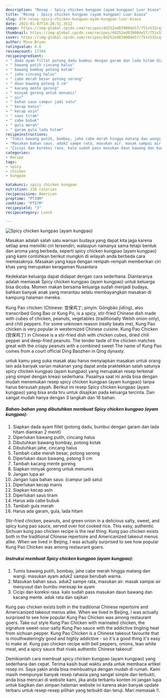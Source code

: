 ```yaml
---
description: "Resep : Spicy chicken kungpao (ayam kungpao) Luar biasa"
title: "Resep : Spicy chicken kungpao (ayam kungpao) Luar biasa"
slug: 874-resep-spicy-chicken-kungpao-ayam-kungpao-luar-biasa
date: 2021-01-07T14:26:51.351Z
image: https://img-global.cpcdn.com/recipes/dd252ed83900de57/751x532cq70/spicy-chicken-kungpao-ayam-kungpao-foto-resep-utama.jpg
thumbnail: https://img-global.cpcdn.com/recipes/dd252ed83900de57/751x532cq70/spicy-chicken-kungpao-ayam-kungpao-foto-resep-utama.jpg
cover: https://img-global.cpcdn.com/recipes/dd252ed83900de57/751x532cq70/spicy-chicken-kungpao-ayam-kungpao-foto-resep-utama.jpg
author: Mina Bryan
ratingvalue: 4.6
reviewcount: 17394
recipeingredient:
- " dada ayam fillet potong dadu bumbui dengan garam dan lada hitam diamkan 2 menit"
- " bawang putih cincang halus"
- " bawang bombay potong kotak"
- " jahe cincang halus"
- " cabe merah besar potong serong"
- " daun bawang potong 5 cm"
- " kacang mente goreng"
- " minyak goreng untuk menumis"
- " air"
- " bahan saus campur jadi satu"
- " kecap manis"
- " kecap asin"
- " saus tiram"
- " cabe bubuk"
- " gula merah"
- " garam gula lada hitam"
recipeinstructions:
- "Tumis bawang putih, bombay, jahe cabe merah hingga matang dan wangi. masukan ayam aduk2 sampai berubah warna."
- "Masukan bahan saus. aduk2 sampe rata, masukan air. masak sampai air menyusut dan bumbu meresap ke ayam"
- "Cicipi dan koreksi rasa. kalo sudah pass masukan daun bawang dan kacang mente. aduk rata dan sajikan"
categories:
- Recipe
tags:
- spicy
- chicken
- kungpao

katakunci: spicy chicken kungpao 
nutrition: 218 calories
recipecuisine: American
preptime: "PT39M"
cooktime: "PT57M"
recipeyield: "3"
recipecategory: Lunch

---
```



![Spicy chicken kungpao (ayam kungpao)](https://img-global.cpcdn.com/recipes/dd252ed83900de57/751x532cq70/spicy-chicken-kungpao-ayam-kungpao-foto-resep-utama.jpg)

Masakan adalah salah satu warisan budaya yang dapat kita jaga karena setiap area memiliki ciri tersendiri, walaupun namanya sama tetapi bentuk dan aroma yang berbeda, seperti spicy chicken kungpao (ayam kungpao) yang kami contohkan berikut mungkin di wilayah anda berbeda cara memasaknya. Masakan yang kaya dengan rempah-rempah memberikan ciri khas yang merupakan keragaman Nusantara

Kedekatan keluarga dapat didapat dengan cara sederhana. Diantaranya adalah memasak Spicy chicken kungpao (ayam kungpao) untuk keluarga bisa dicoba. Momen makan bersama keluarga sudah menjadi budaya, bahkan banyak anak yang merantau selalu membayangkan masakan di kampung halaman mereka.

Kung Pao chicken (Chinese: 宫保鸡丁; pinyin: Gōngbǎo jīdīng), also transcribed Gong Bao or Kung Po, is a spicy, stir-fried Chinese dish made with cubes of chicken, peanuts, vegetables (traditionally Welsh onion only), and chili peppers. For some unknown reason (really beats me), Kung Pao chicken is very popular in westernized Chinese cuisine. Kung Pao Chicken (宫保鸡丁) in Chinese is a stir-fried dish with chicken cubes, dried chili pepper and deep-fried peanuts. The tender taste of the chicken matches great with the crispy peanuts with a combined sweet The name of Kung Pao comes from a court official Ding Baozhen in Qing dynasty.

untuk kamu yang suka masak atau harus menyiapkan masakan untuk orang lain ada banyak varian makanan yang dapat anda praktekkan salah satunya spicy chicken kungpao (ayam kungpao) yang merupakan resep terkenal yang simpel dengan kreasi sederhana. Pasalnya saat ini anda bisa dengan mudah menemukan resep spicy chicken kungpao (ayam kungpao) tanpa harus bersusah payah.
Berikut ini resep Spicy chicken kungpao (ayam kungpao) yang bisa anda tiru untuk disajikan pada keluarga tercinta. Dan sangat mudah hanya dengan 3 langkah dan 16 bahan.


<!--inarticleads1-->

##### Bahan-bahan yang dibutuhkan membuat Spicy chicken kungpao (ayam kungpao):

1. Siapkan  dada ayam fillet (potong dadu, bumbui dengan garam dan lada hitam diamkan 2 menit)
1. Diperlukan  bawang putih, cincang halus
1. Dibutuhkan  bawang bombay, potong kotak
1. Dibutuhkan  jahe, cincang halus
1. Tambah  cabe merah besar, potong serong
1. Diperlukan  daun bawang, potong 5 cm
1. Tambah  kacang mente goreng
1. Siapkan  minyak goreng untuk menumis
1. Jangan lupa  air
1. Jangan lupa  bahan saus: (campur jadi satu)
1. Diperlukan  kecap manis
1. Siapkan  kecap asin
1. Diperlukan  saus tiram
1. Harus ada  cabe bubuk
1. Tambah  gula merah
1. Harus ada  garam, gula, lada hitam


Stir-fried chicken, peanuts, and green onion in a delicious salty, sweet, and spicy kung pao sauce, served over hot cooked rice. This easy, authentic Sichuan kung pao chicken recipe is the real thing. Kung pao chicken exists both in the traditional Chinese repertoire and Americanized takeout menus alike. When we lived in Beijing, I was actually surprised to see how popular Kung Pao Chicken was among restaurant goers. 

<!--inarticleads2-->

##### Instruksi membuat  Spicy chicken kungpao (ayam kungpao):

1. Tumis bawang putih, bombay, jahe cabe merah hingga matang dan wangi. masukan ayam aduk2 sampai berubah warna.
1. Masukan bahan saus. aduk2 sampe rata, masukan air. masak sampai air menyusut dan bumbu meresap ke ayam
1. Cicipi dan koreksi rasa. kalo sudah pass masukan daun bawang dan kacang mente. aduk rata dan sajikan


Kung pao chicken exists both in the traditional Chinese repertoire and Americanized takeout menus alike. When we lived in Beijing, I was actually surprised to see how popular Kung Pao Chicken was among restaurant goers. Take out style Kung Pao Chicken with marinated chicken, the signature sweet-sour-salty Kung Pao sauce with the addictive tingling heat from sichuan pepper. Kung Pao Chicken is a Chinese takeout favourite that is mouthwateringly good and highly addictive - so it&#39;s a good thing it&#39;s easy to make at. Kung pao chicken recipe with bell peppers, onions, lean white meat, and a spicy sauce that rivals authentic Chinese takeout! 

Demikianlah cara membuat spicy chicken kungpao (ayam kungpao) yang sederhana dan cepat. Terima kasih buat waktu anda untuk membaca artikel resep ini. Saya yakin anda bisa membuatnya dengan mudah di rumah. Kami masih mempunyai banyak resep rahasia yang sangat simple dan terbukti, anda bisa mencari di website kami, jika anda terbantu konten ini jangan lupa untuk bagikan dan simpan halaman website ini karena akan banyak update terbaru untuk resep-resep pilihan yang terbukti dan teruji. Mari memasak !!. 
